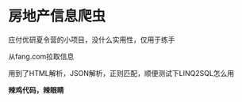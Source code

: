 房地产信息爬虫
=============
应付优研夏令营的小项目，没什么实用性，仅用于练手

从fang.com拉取信息

用到了HTML解析，JSON解析，正则匹配，顺便测试下LINQ2SQL怎么用

**辣鸡代码，辣眼睛**


